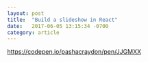 ```yaml
---
layout: post
title:  "Build a slideshow in React"
date:   2017-06-05 13:15:34 -0700
category: article
---
```


https://codepen.io/pashacraydon/pen/JJGMXX